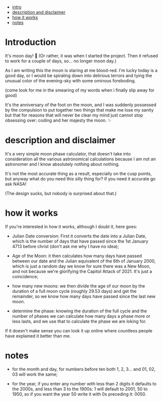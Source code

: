 - [intro](#introduction)
- [description and disclaimer](#description-and-disclaimer)
- [how it works](#how-it-works)
- [notes](#notes)

# Introduction

It's moon day! 🌙
(Or rather, it was when I started the project. Then it refused to work for a couple of days, so... no longer moon day.)

As I am writing this the moon is staring at me blood-red.
I'm lucky today is a good day, or I would be spiraling down into delirious terrors and tying the unusual color of the evening-sky with some ominous foreboding.

(come look for me in the smearing of my words when i finally slip away for good)

It's the anniversary of the foot on the moon, and I was suddenly possessed by the compulsion to put together two things that make me lose my sanity but that for reasons that will never be clear my mind just cannot stop obsessing over: coding and her majesty the moon. ✨

# description and disclaimer

It's a very simple moon phase calculator, that doesn't take into consideration all the various astronomical calculations because I am not an astronomer and I know absolutely nothing about nothing.

It's not the most accurate thing as a result, especially on the cusp points, but anyway what do you need this silly thing for? if you need it accurate go ask NASA!

(The design sucks, but nobody is surprised about that.)

# how it works

If you're interested in how it works, although I doubt it, here goes:

- Julian Date conversion: 
First it converts the date into a Julian Date, which is the number of days that have passed since the 1st January 4713 before christ (don't ask me why I have no idea);

- Age of the Moon: 
it then calculates how many days have passed between our date and the Julian equivalent of the 6th of January 2000, which is just a random day we know for sure there was a New Moon, and not because we're glorifying the Capitol Attack of 2021. It's just a coincidence;

- how many new moons: 
we then divide the age of our moon by the duration of a full moon cycle (roughly 29.53 days) and get the remainder, so we know how many days have passed since the last new moon. 

- determine the phase: 
knowing the duration of the full cycle and the number of phases we can calculate how many days a phase more or less lasts, and we use that to calculate the phase we are loking for.

If it doesn't make sense you can look it up online where countless people have explained it better than me.

# notes

- for the month and day, for numbers before ten both 1, 2, 3... and 01, 02, 03 will work the same;

- for the year, if you enter any number with less than 2 digits it defaults to the 2000s, and less than 3 to the 1900s:
1 will default to 2001, 50 to 1950, so if you want the year 50 write it with 0s preceding it: 0050.
